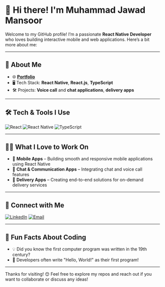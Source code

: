 # 👋 Hi there! I'm Muhammad Jawad Mansoor

Welcome to my GitHub profile! I’m a passionate **React Native Developer** who loves building interactive mobile and web applications. Here’s a bit more about me:

---

## 🚀 About Me

- 🌐 [**Portfolio**](https://jawadmansoor.com)  
- 🖥️ Tech Stack: **React Native**, **React.js**, **TypeScript**
- 🛠️ Projects: **Voice call** and **chat applications**, **delivery apps**

---

## 🛠️ Tech & Tools I Use

![React](https://img.shields.io/badge/-React-61DAFB?style=for-the-badge&logo=react&logoColor=black) ![React Native](https://img.shields.io/badge/-React%20Native-0078D4?style=for-the-badge&logo=react&logoColor=white) ![TypeScript](https://img.shields.io/badge/-TypeScript-3178C6?style=for-the-badge&logo=typescript&logoColor=white) 

---

## 👨‍💻 What I Love to Work On

- 📲 **Mobile Apps** – Building smooth and responsive mobile applications using React Native
- 💬 **Chat & Communication Apps** – Integrating chat and voice call features
- 🚚 **Delivery Apps** – Creating end-to-end solutions for on-demand delivery services

---

## 🔗 Connect with Me

[![LinkedIn](https://img.shields.io/badge/-LinkedIn-blue?style=flat-square&logo=linkedin&logoColor=white)](https://www.linkedin.com/in/muhammad-jawad-react-native-reactjs-nodejs-nextjs-expressjs/)
[![Email](https://img.shields.io/badge/-Email-D14836?style=flat-square&logo=gmail&logoColor=white)](mailto:jawadmansoor1998@gmail.com)

---

## 🌱 Fun Facts About Coding

- 💡 Did you know the first computer program was written in the 19th century?
- 👋 Developers often write "Hello, World!" as their first program!

---

Thanks for visiting! 😊 Feel free to explore my repos and reach out if you want to collaborate or discuss any ideas!

